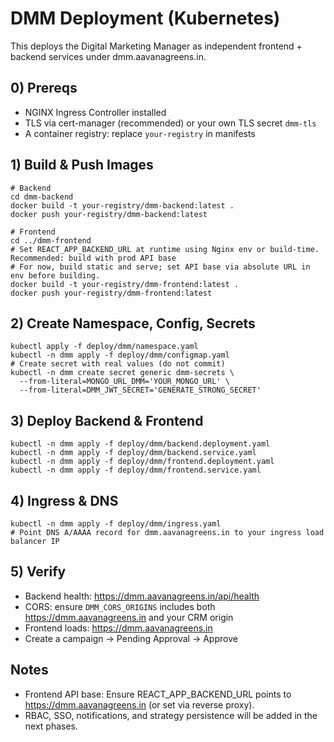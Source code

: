 # DMM Deployment (Kubernetes)

This deploys the Digital Marketing Manager as independent frontend + backend services under dmm.aavanagreens.in.

## 0) Prereqs
- NGINX Ingress Controller installed
- TLS via cert-manager (recommended) or your own TLS secret `dmm-tls`
- A container registry: replace `your-registry` in manifests

## 1) Build & Push Images
```
# Backend
cd dmm-backend
docker build -t your-registry/dmm-backend:latest .
docker push your-registry/dmm-backend:latest

# Frontend
cd ../dmm-frontend
# Set REACT_APP_BACKEND_URL at runtime using Nginx env or build-time. Recommended: build with prod API base
# For now, build static and serve; set API base via absolute URL in env before building.
docker build -t your-registry/dmm-frontend:latest .
docker push your-registry/dmm-frontend:latest
```

## 2) Create Namespace, Config, Secrets
```
kubectl apply -f deploy/dmm/namespace.yaml
kubectl -n dmm apply -f deploy/dmm/configmap.yaml
# Create secret with real values (do not commit)
kubectl -n dmm create secret generic dmm-secrets \
  --from-literal=MONGO_URL_DMM='YOUR_MONGO_URL' \
  --from-literal=DMM_JWT_SECRET='GENERATE_STRONG_SECRET'
```

## 3) Deploy Backend & Frontend
```
kubectl -n dmm apply -f deploy/dmm/backend.deployment.yaml
kubectl -n dmm apply -f deploy/dmm/backend.service.yaml
kubectl -n dmm apply -f deploy/dmm/frontend.deployment.yaml
kubectl -n dmm apply -f deploy/dmm/frontend.service.yaml
```

## 4) Ingress & DNS
```
kubectl -n dmm apply -f deploy/dmm/ingress.yaml
# Point DNS A/AAAA record for dmm.aavanagreens.in to your ingress load balancer IP
```

## 5) Verify
- Backend health: https://dmm.aavanagreens.in/api/health
- CORS: ensure `DMM_CORS_ORIGINS` includes both https://dmm.aavanagreens.in and your CRM origin
- Frontend loads: https://dmm.aavanagreens.in
- Create a campaign → Pending Approval → Approve

## Notes
- Frontend API base: Ensure REACT_APP_BACKEND_URL points to https://dmm.aavanagreens.in (or set via reverse proxy).
- RBAC, SSO, notifications, and strategy persistence will be added in the next phases.